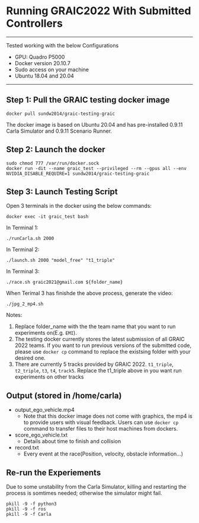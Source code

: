 # Running GRAIC2022 With Submitted Controllers

---

Tested working with the below Configurations
- GPU: Quadro P5000
- Docker version 20.10.7
- Sudo access on your machine
- Ubuntu 18.04 and 20.04

--- 

## Step 1: Pull the GRAIC testing docker image
    docker pull sundw2014/graic-testing-graic
The docker image is based on Ubuntu 20.04 and has pre-installed 0.9.11 Carla Simulator and 0.9.11 Scenario Runner.

## Step 2: Launch the docker 
    sudo chmod 777 /var/run/docker.sock
    docker run -dit --name graic_test --privileged --rm --gpus all --env NVIDIA_DISABLE_REQUIRE=1 sundw2014/graic-testing-graic

## Step 3: Launch Testing Script
Open 3 terminals in the docker using the below commands:

    docker exec -it graic_test bash

In Terminal 1:

    ./runCarla.sh 2000

In Terminal 2:

    ./launch.sh 2000 "model_free" "t1_triple" 

In Terminal 3:

    ./race.sh graic2021@gmail.com ${folder_name}
    
When Terimal 3 has finishde the above process, generate the video:

    ./jpg_2_mp4.sh
Notes:
1. Replace folder_name with the the team name that you want to run experiments on(E.g. `EMI`).
2. The testing docker currently stores the latest submission of all GRAIC 2022 teams. If you want to run previous versions of the submitted code, please use `docker cp` command to replace the existsing folder with your desired one. 
3. There are currently 5 tracks provided by GRAIC 2022. `t1_triple`, `t2_triple`, `t3`, `t4`, `track5`. Replace the t1_triple above in you want run experiments on other tracks

## Output (stored in /home/carla)
- output_ego_vehicle.mp4
    - Note that this docker image does not come with graphics, the mp4 is to provide users with visual feedback. Users can use `docker cp` command to transfer files to their host machines from dockers.
- score_ego_vehicle.txt
    - Details about time to finish and collision
- record.txt
    - Every event at the race(Position, velocity, obstacle information...)


## Re-run the Experiements
Due to some unstability from the Carla Simulator, killing and restarting the process is somtimes needed; otherwise the simulator might fail.

    pkill -9 -f python3
    pkill -9 -f ros 
    pkill -9 -f Carla  
